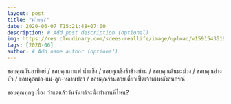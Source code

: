 ```yaml
---
layout: post
title: "ที่ไหน?"
date: 2020-06-07 T15:21:48+07:00
description: # Add post description (optional)
img: https://res.cloudinary.com/sdees-reallife/image/upload/v1591543519/1591154900933.jpg # Add image post (optional)
tags: [2020-06]
author: # Add name author (optional)
---
```

ขอบคุณวันอาทิตย์ / ขอบคุณกาแฟ น้ำแข็ง / ขอบคุณชิงช้าข้างบ้าน / ขอบคุณต้นมะม่วง / ขอบคุณอ่างบัว / ขอบคุณพ่อ-แม่-ลูก-หลานปลา / ขอบคุณร้านก๋วยเตี๋ยวเป็ดเจ้าเก่าหลังสหกรณ์

<i class="fa fa-child" style="color:plum"></i>

ขอบคุณทุกๆ เรื่อง ว่าแต่แล้ววันจันทร์จะนั่งทำงานที่ไหน?
